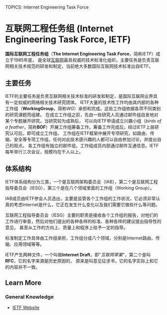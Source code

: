 TOPICS: Internet Engineering Task Force

# 互联网工程任务组 (Internet Engineering Task Force, IETF)

**国际互联网工程任务组**（**The Internet Engineering Task Force**，简称*IETF*）成立于1985年底，
是全球[互联网](/zh-hans/glossary/World_Wide_Web)最具权威的技术标准化组织，主要任务是负责互联网相关技术规范的研发和制定，当前绝大多数国际互联网技术标准出自IETF。

## 主要任务

IETF的主要任务是负责互联网相关技术标准的研发和制定，是国际互联网业界具有一定权威的网络相关技术研究团体。
IETF大量的技术性工作均由其内部的各种工作组（**WorkingGroup**，简称*WG*）承担和完成。这些工作组依据各项不同类别的研究课题而组建。
在成立工作组之前，先由一些研究人员通过邮件组自发地对某个专题展开研究，当研究较为成熟后，
可以向IETF申请成立兴趣小组（*birds of a feather*，简称**BOF**）开展工作组筹备工作。筹备工作完成后，经过IETF上层研究认可后，即可成立工作组。
工作组在IETF框架中展开专项研究，如路由、传输、安全等专项工作组，任何对此技术感兴趣的人都可以自由参加讨论，并提出自己的观点。
各工作组有独立的邮件组，工作组成员内部通过邮件互通信息。IETF每年举行三次会议，规模均在千人以上。

## 体系结构

IETF体系结构分为三类，一个是互联网架构委员会（IAB），第二个是互联网工程指导委员会（IESG），第三个是在八个领域里面的工作组（Working Group）。

IAB成员由IETF参会人员选出，主要是监管各个工作组的工作状况，它必须非常认真的考虑Internet是什么，它正在发生什么变化以及我们需要它做些什么等问题。

互联网工程指导委员会（IESG）主要的职责是接收各个工作组的报告，对他们的工作进行审查，然后对他们提出的各种各样的标准、各种各样的建议提出指导性的意见，
甚至从工作的方向上、质量上和程序上给予一定的指导。

标准制定工作具体由工作组承担，工作组分成八个领域，分别是Internet路由、传输、应用领域等等。

IETF产生两种文件，一个叫做**Internet Draft**，即"*互联网草案*"，第二个是叫**RFC**，它的名字来源是历史原因的，
原来是叫意见征求书，它的名字实际上和它的内容并不一致。

## Learn More

### General Knowledge

- [IETF Website](https://www.ietf.org/)
